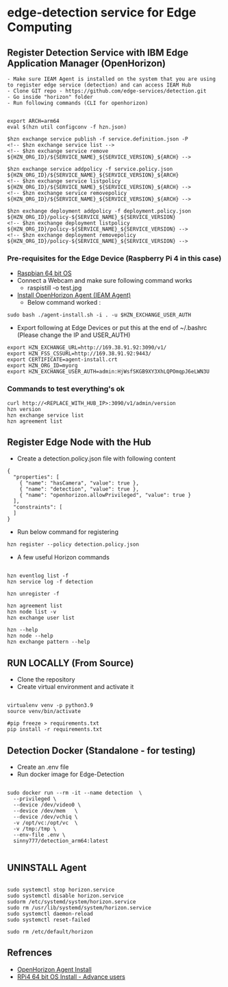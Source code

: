 
# edge-detection service for Edge Computing

## Register Detection Service with IBM Edge Application Manager (OpenHorizon)

    - Make sure IEAM Agent is installed on the system that you are using to register edge service (detection) and can access IEAM Hub
    - Clone GIT repo - https://github.com/edge-services/detection.git
    - Go inside "horizon" folder
    - Run following commands (CLI for openhorizon)

```

export ARCH=arm64
eval $(hzn util configconv -f hzn.json) 

$hzn exchange service publish -f service.definition.json -P 
<!-- $hzn exchange service list -->
<!-- $hzn exchange service remove ${HZN_ORG_ID}/${SERVICE_NAME}_${SERVICE_VERSION}_${ARCH} -->

$hzn exchange service addpolicy -f service.policy.json ${HZN_ORG_ID}/${SERVICE_NAME}_${SERVICE_VERSION}_${ARCH}
<!-- $hzn exchange service listpolicy ${HZN_ORG_ID}/${SERVICE_NAME}_${SERVICE_VERSION}_${ARCH} -->
<!-- $hzn exchange service removepolicy ${HZN_ORG_ID}/${SERVICE_NAME}_${SERVICE_VERSION}_${ARCH} -->

$hzn exchange deployment addpolicy -f deployment.policy.json ${HZN_ORG_ID}/policy-${SERVICE_NAME}_${SERVICE_VERSION}
<!-- $hzn exchange deployment listpolicy ${HZN_ORG_ID}/policy-${SERVICE_NAME}_${SERVICE_VERSION} -->
<!-- $hzn exchange deployment removepolicy ${HZN_ORG_ID}/policy-${SERVICE_NAME}_${SERVICE_VERSION} -->

```

### Pre-requisites for the Edge Device (Raspberry Pi 4 in this case)

  - [Raspbian 64 bit OS](https://www.makeuseof.com/install-64-bit-version-of-raspberry-pi-os/)
  - Connect a Webcam and make sure following command works
    - raspistill -o test.jpg
  - [Install OpenHorizon Agent (IEAM Agent)](https://github.com/open-horizon/anax/tree/master/agent-install)
    - Below command worked :

```
sudo bash ./agent-install.sh -i . -u $HZN_EXCHANGE_USER_AUTH 

```

  - Export following at Edge Devices or put this at the end of ~/.bashrc (Please change the IP and USER_AUTH)
 
```
export HZN_EXCHANGE_URL=http://169.38.91.92:3090/v1/
export HZN_FSS_CSSURL=http://169.38.91.92:9443/
export CERTIFICATE=agent-install.crt
export HZN_ORG_ID=myorg
export HZN_EXCHANGE_USER_AUTH=admin:HjWsfSKGB9XY3XhLQPOmqpJ6eLWN3U

```

### Commands to test everything's ok

```
curl http://<REPLACE_WITH_HUB_IP>:3090/v1/admin/version
hzn version
hzn exchange service list
hzn agreement list

```

## Register Edge Node with the Hub

  - Create a detection.policy.json file with following content

```
{
  "properties": [
    { "name": "hasCamera", "value": true },
    { "name": "detection", "value": true },
    { "name": "openhorizon.allowPrivileged", "value": true }    
  ],
  "constraints": [
  ]
}
```
  - Run below command for registering

```
hzn register --policy detection.policy.json

```

  - A few useful Horizon commands

```

hzn eventlog list -f
hzn service log -f detection

hzn unregister -f

hzn agreement list
hzn node list -v
hzn exchange user list

hzn --help
hzn node --help
hzn exchange pattern --help

```

## RUN LOCALLY (From Source)

  - Clone the repository
  - Create virtual environment and activate it

```

virtualenv venv -p python3.9
source venv/bin/activate

#pip freeze > requirements.txt
pip install -r requirements.txt

```

## Detection Docker (Standalone - for testing)

- Create an .env file 
- Run docker image for Edge-Detection

```

sudo docker run --rm -it --name detection  \
  --privileged \
  --device /dev/video0 \
  --device /dev/mem   \
  --device /dev/vchiq \
  -v /opt/vc:/opt/vc  \
  -v /tmp:/tmp \
  --env-file .env \
  sinny777/detection_arm64:latest
    
```

## UNINSTALL Agent 

```

sudo systemctl stop horizon.service
sudo systemctl disable horizon.service
sudorm /etc/systemd/system/horizon.service
sudo rm /usr/lib/systemd/system/horizon.service 
sudo systemctl daemon-reload
sudo systemctl reset-failed

sudo rm /etc/default/horizon

```

## Refrences

- [OpenHorizon Agent Install](https://github.com/open-horizon/anax/tree/master/agent-install)
- [RPi4 64 bit OS Install - Advance users](https://qengineering.eu/install-raspberry-64-os.html)
